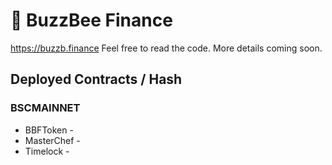 # 🐝 BuzzBee Finance

https://buzzb.finance Feel free to read the code. More details coming soon.

## Deployed Contracts / Hash

### BSCMAINNET

- BBFToken - 
- MasterChef - 
- Timelock - 
